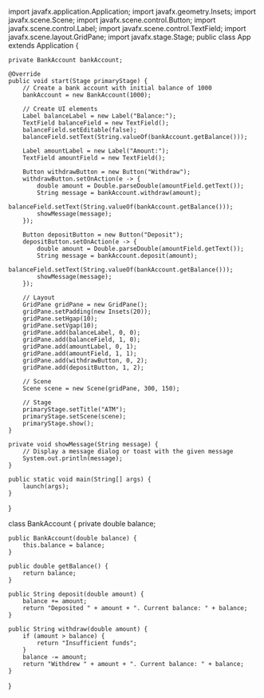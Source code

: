 
import javafx.application.Application;
import javafx.geometry.Insets;
import javafx.scene.Scene;
import javafx.scene.control.Button;
import javafx.scene.control.Label;
import javafx.scene.control.TextField;
import javafx.scene.layout.GridPane;
import javafx.stage.Stage;
public class App extends Application {

    private BankAccount bankAccount;

    @Override
    public void start(Stage primaryStage) {
        // Create a bank account with initial balance of 1000
        bankAccount = new BankAccount(1000);

        // Create UI elements
        Label balanceLabel = new Label("Balance:");
        TextField balanceField = new TextField();
        balanceField.setEditable(false);
        balanceField.setText(String.valueOf(bankAccount.getBalance()));

        Label amountLabel = new Label("Amount:");
        TextField amountField = new TextField();

        Button withdrawButton = new Button("Withdraw");
        withdrawButton.setOnAction(e -> {
            double amount = Double.parseDouble(amountField.getText());
            String message = bankAccount.withdraw(amount);
            balanceField.setText(String.valueOf(bankAccount.getBalance()));
            showMessage(message);
        });

        Button depositButton = new Button("Deposit");
        depositButton.setOnAction(e -> {
            double amount = Double.parseDouble(amountField.getText());
            String message = bankAccount.deposit(amount);
            balanceField.setText(String.valueOf(bankAccount.getBalance()));
            showMessage(message);
        });

        // Layout
        GridPane gridPane = new GridPane();
        gridPane.setPadding(new Insets(20));
        gridPane.setHgap(10);
        gridPane.setVgap(10);
        gridPane.add(balanceLabel, 0, 0);
        gridPane.add(balanceField, 1, 0);
        gridPane.add(amountLabel, 0, 1);
        gridPane.add(amountField, 1, 1);
        gridPane.add(withdrawButton, 0, 2);
        gridPane.add(depositButton, 1, 2);

        // Scene
        Scene scene = new Scene(gridPane, 300, 150);

        // Stage
        primaryStage.setTitle("ATM");
        primaryStage.setScene(scene);
        primaryStage.show();
    }

    private void showMessage(String message) {
        // Display a message dialog or toast with the given message
        System.out.println(message);
    }

    public static void main(String[] args) {
        launch(args);
    }
}

class BankAccount {
    private double balance;

    public BankAccount(double balance) {
        this.balance = balance;
    }

    public double getBalance() {
        return balance;
    }

    public String deposit(double amount) {
        balance += amount;
        return "Deposited " + amount + ". Current balance: " + balance;
    }

    public String withdraw(double amount) {
        if (amount > balance) {
            return "Insufficient funds";
        }
        balance -= amount;
        return "Withdrew " + amount + ". Current balance: " + balance;
    }
}
